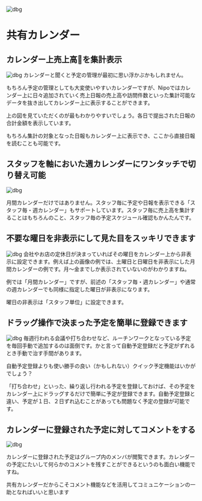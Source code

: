 ![dbg](/calendar/icatch.png)
# 共有カレンダー<Badge text="一部GOLD限定" type="warning" />

## カレンダー上売上高を集計表示
![dbg](/calendar/c1.png)
カレンダーと聞くと予定の管理が最初に思い浮かぶかもしれません。

もちろん予定の管理としても大変使いやすいカレンダーですが、Nipoではカレンダー上に日々追加されていく売上日報の売上高や訪問件数といった集計可能なデータを抜き出してカレンダー上に表示することができます。

上の図を見ていただくのが最もわかりやすいでしょう。各日で提出された日報の合計金額を表示しています。

もちろん集計の対象となった日報もカレンダー上に表示でき、ここから直接日報を読むことも可能です。


## スタッフを軸においた週カレンダーにワンタッチで切り替え可能
![dbg](/calendar/c2.png)

月間カレンダーだけではありません。スタッフ毎に予定や日報を表示できる「スタッフ毎・週カレンダー」もサポートしています。スタッフ毎に売上高を集計することはもちろんのこと、スタッフ毎の予定スケジュール確認もかんたんです。

## 不要な曜日を非表示にして見た目をスッキリできます
![dbg](/calendar/c3.png)
会社やお店の定休日が決まっていればその曜日をカレンダー上から非表示に設定できます。例えば上の画像の例では、土曜日と日曜日を非表示にした月間カレンダーの例です。月〜金までしか表示されていないのがわかりますね。

例では「月間カレンダー」ですが、前述の「スタッフ毎・週カレンダー」や通常の週カレンダーでも同様に指定した曜日が非表示になります。

曜日の非表示は「スタッフ単位」に設定できます。

## ドラッグ操作で決まった予定を簡単に登録できます
![dbg](/calendar/c4.png)
毎週行われる会議や打ち合わせなど、ルーチンワークとなっている予定を毎回手動で追加するのは面倒です。かと言って自動予定登録だと予定がずれるとき手動で治す手間があります。

自動予定登録よりも使い勝手の良い（かもしれない）クイック予定機能はいかがでしょう？

「打ち合わせ」といった、繰り返し行われる予定を登録しておけば、その予定をカレンダー上にドラッグするだけで簡単に予定が登録できます。自動予定登録と違い、予定が１日、２日ずれ込むことがあっても問題なく予定の登録が可能です。

## カレンダーに登録された予定に対してコメントをする
![dbg](/calendar/c5.png)

カレンダーに登録された予定はグループ内のメンバが閲覧できます。カレンダーの予定にたいして何らかのコメントを残すことができるというのも面白い機能ですね。

共有カレンダーだからこそコメント機能などを活用してコミュニケーションの一助となればいいと思います
